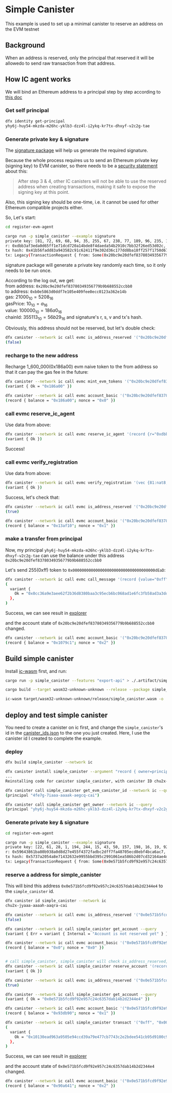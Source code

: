 # Simple Canister

This example is used to set up a minimal canister to reserve an address on the EVM testnet

## Background

When an address is reserved, only the principal that reserved it will be allowedo to send raw transaction from that address.
## How IC agent works
We will bind an Ethereum address to a principal step by step according to [this doc](https://tech-docs-evmc.vercel.app/ic-agent/overview)

### Get self principal
```sh
dfx identity get-principal
yhy6j-huy54-mkzda-m26hc-yklb3-dzz4l-i2ykq-kr7tx-dhxyf-v2c2g-tae
```
### Generate private key & signature
The [signature package](../signature/src/main.rs) will help us generate the required signature.

Because the whole process requires us to send an Ethereum private key (signing key) to EVM canister, so there needs to be a [security statement](https://tech-docs-evmc.vercel.app/ic-agent/overview#verify-registration) about this:
> After step 3 & 4, other IC canisters will not be able to use the reserved address when creating transactions, making it safe to expose the signing key at this point.

Also, this signing key should be one-time, i.e. it cannot be used for other Ethereum compatible projects either.

So, Let's start:
```sh
cd register-evm-agent

cargo run -p simple_canister --example signature
private key: [81, 72, 69, 68, 94, 35, 255, 67, 238, 77, 189, 96, 235, 181, 172, 162, 60, 166, 12, 240, 207, 30, 28, 188, 136, 11, 249, 108, 197, 123, 241, 190]
r: 0xdbb3af3eda0d65ff1e71dcd720a14bde8f4daeda54b2910c7bb32f26ed53d02c, s: 0x1cd0c88b0feb607772c9d59fe716fbb29d920238baeda4786e0191fc44e0c57a, v: 0xad676
tx hash: 0x41b56fadd83a943582c91c62411f9e302d36c177dd8ba18ff257f1750d678a93
tx: Legacy(TransactionRequest { from: Some(0x20bc9e20dfef83780349356779b9b688552ccbb0), to: Some(Address(0xb0e5863d0ddf7e105e409fee0ecc0123a362e14b)), gas: Some(21000), gas_price: Some(10), value: Some(100000), data: None, nonce: Some(0), chain_id: Some(355113) })
```
signature package will generate a private key randomly each time, so it only needs to be run once.

According to the log out, we get:   
from address: `0x20bc9e20dfef83780349356779b9b688552ccbb0`   
to address: `0xb0e5863d0ddf7e105e409fee0ecc0123a362e14b`   
gas: $21000_{10} = 5208_{16}$   
gasPrice: $10_{10} = a_{16}$   
value: $100000_{10} = 186a0_{16}$   
chainId: $355113_{10} = 56b29_{16}$
and signature's r, s, v and tx's hash.

Obviously, this address should not be reserved, but let's double check: 
```sh
dfx canister --network ic call evmc is_address_reserved '("0x20bc9e20dfef83780349356779b9b688552ccbb0", principal "yhy6j-huy54-mkzda-m26hc-yklb3-dzz4l-i2ykq-kr7tx-dhxyf-v2c2g-tae")' --query
(false)
```

### recharge to the new address

Recharge 1_600_000(0x186a00) evm naive token to the from address so that it can pay the gas fee in the future:
```sh
dfx canister --network ic call evmc mint_evm_tokens '("0x20bc9e20dfef83780349356779b9b688552ccbb0", "0x186a00")'
(variant { Ok = "0x186a00" })

dfx canister --network ic call evmc account_basic '("0x20bc9e20dfef83780349356779b9b688552ccbb0")' --query
(record { balance = "0x186a00"; nonce = "0x0" })
```

### call evmc reserve_ic_agent

Use data from above:
```sh
dfx canister --network ic call evmc reserve_ic_agent '(record {r="0xdbb3af3eda0d65ff1e71dcd720a14bde8f4daeda54b2910c7bb32f26ed53d02c";s="0x1cd0c88b0feb607772c9d59fe716fbb29d920238baeda4786e0191fc44e0c57a";v="0xad676";to=opt "0xb0e5863d0ddf7e105e409fee0ecc0123a362e14b";gas="0x5208";maxFeePerGas=null;gasPrice=opt "0xa";value="0x186a0";blockNumber=null;from="0x20bc9e20dfef83780349356779b9b688552ccbb0";hash="0x41b56fadd83a943582c91c62411f9e302d36c177dd8ba18ff257f1750d678a93";blockHash=null;"type"=null;accessList=null;transactionIndex=null;nonce="0x0";maxPriorityFeePerGas=null;input="";chainId=opt "0x56b29"}, principal "yhy6j-huy54-mkzda-m26hc-yklb3-dzz4l-i2ykq-kr7tx-dhxyf-v2c2g-tae")'
(variant { Ok })
```
Success!

### call evmc verify_registration

Use data from above:
```sh
dfx canister --network ic call evmc verify_registration '(vec {81:nat8;72:nat8;69:nat8;68:nat8;94:nat8;35:nat8;255:nat8;67:nat8;238:nat8;77:nat8;189:nat8;96:nat8;235:nat8;181:nat8;172:nat8;162:nat8;60:nat8;166:nat8;12:nat8;240:nat8;207:nat8;30:nat8;28:nat8;188:nat8;136:nat8;11:nat8;249:nat8;108:nat8;197:nat8;123:nat8;241:nat8;190:nat8}, principal "yhy6j-huy54-mkzda-m26hc-yklb3-dzz4l-i2ykq-kr7tx-dhxyf-v2c2g-tae")'
(variant { Ok })
```
Success, let's check that:
```sh
dfx canister --network ic call evmc is_address_reserved '("0x20bc9e20dfef83780349356779b9b688552ccbb0", principal "yhy6j-huy54-mkzda-m26hc-yklb3-dzz4l-i2ykq-kr7tx-dhxyf-v2c2g-tae")' --query
(true)

dfx canister --network ic call evmc account_basic '("0x20bc9e20dfef83780349356779b9b688552ccbb0")' --query
(record { balance = "0x13af10"; nonce = "0x1" })
```

### make a transfer from principal

Now, my principal `yhy6j-huy54-mkzda-m26hc-yklb3-dzz4l-i2ykq-kr7tx-dhxyf-v2c2g-tae` can use the balance under this address `0x20bc9e20dfef83780349356779b9b688552ccbb0`

Let's send 255(0xff) token to `0x000000000000000000000000000000000000dEaD`:
```sh
dfx canister --network ic call evmc call_message '(record {value="0xff";from="0x20bc9e20dfef83780349356779b9b688552ccbb0";nonce="0x1";gas_limit=21000:nat64;gas_price=null;}, "0x000000000000000000000000000000000000dEaD", "")'
(
  variant {
    Ok = "0x0cc36a9e3aee62f2b36d8380baa3c95ecb6bc068ad1e6fc3fb58ad3a3dda58d4"
  },
)
```
Success, we can see result in [explorer](https://explorer.bitfinity.network/tx/0x0cc36a9e3aee62f2b36d8380baa3c95ecb6bc068ad1e6fc3fb58ad3a3dda58d4)

and the account state of `0x20bc9e20dfef83780349356779b9b688552ccbb0` changed.
```sh
dfx canister --network ic call evmc account_basic '("0x20bc9e20dfef83780349356779b9b688552ccbb0")' --query
(record { balance = "0x1079c1"; nonce = "0x2" })
```

## Build simple canister

Install [ic-wasm](https://github.com/dfinity/ic-wasm) first, and run:
```sh
cargo run -p simple_canister --features "export-api" > ./.artifact/simple_canister.did

cargo build --target wasm32-unknown-unknown --release --package simple_canister --features "export-api"

ic-wasm target/wasm32-unknown-unknown/release/simple_canister.wasm -o ./.artifact/simple_canister.wasm shrink
```

## deploy and test simple canister

You need to create a canister on ic first, and change the `simple_canister`'s id in the [canister_ids.json](../../canister_ids.json) to the one you just created. Here, I use the canister id I created to complete the example.

### deploy
```sh
dfx build simple_canister --network ic

dfx canister install simple_canister --argument "record { owner=principal \"$(dfx identity get-principal)\";evmc=principal \"4fe7g-7iaaa-aaaak-aegcq-cai\"}" --network ic -m=reinstall
...
Reinstalling code for canister simple_canister, with canister ID chu2x-jyaaa-aaaah-aaqra-cai

dfx canister call simple_canister get_evm_canister_id --network ic --query
(principal "4fe7g-7iaaa-aaaak-aegcq-cai")

dfx canister call simple_canister get_owner --network ic --query
(principal "yhy6j-huy54-mkzda-m26hc-yklb3-dzz4l-i2ykq-kr7tx-dhxyf-v2c2g-tae")
```

### Generate private key & signature
```sh
cd register-evm-agent

cargo run -p simple_canister --example signature
private key: [22, 61, 28, 1, 194, 244, 15, 43, 50, 157, 198, 16, 19, 92, 223, 2, 154, 46, 55, 125, 36, 79, 186, 148, 29, 202, 58, 210, 39, 12, 223, 143]
r: 0x59643861ba80b938a0d8d27e455f4372fadbc2dff7fa48705ecd8ebf4bca6ac7, s: 0x200f8b4d6dfc1faa20a2cb589fc29342c84b73dd2972b46b4fcbcc6d69618696, v: 0xad676
tx hash: 0x5737a2054a8e71432632e9955bbd395c2991061ea586b2d07cd32164ae4d870a
tx: Legacy(TransactionRequest { from: Some(0x0e571b5fcd9f92e957c24c6357dab14b2d2344e4), to: Some(Address(0xb0e5863d0ddf7e105e409fee0ecc0123a362e14b)), gas: Some(21000), gas_price: Some(10), value: Some(100000), data: None, nonce: Some(0), chain_id: Some(355113) })
```

### reserve a address for simple_canister

This will bind this address `0x0e571b5fcd9f92e957c24c6357dab14b2d2344e4` to the `simple_canister` id.
```sh
dfx canister id simple_canister --network ic
chu2x-jyaaa-aaaah-aaqra-cai

dfx canister --network ic call evmc is_address_reserved '("0x0e571b5fcd9f92e957c24c6357dab14b2d2344e4", principal "chu2x-jyaaa-aaaah-aaqra-cai")' --query
(false)

dfx canister --network ic call simple_canister get_account --query
(variant { Err = variant { Internal = "Account is not reserved yet" } })

dfx canister --network ic call evmc account_basic '("0x0e571b5fcd9f92e957c24c6357dab14b2d2344e4")' --query
(record { balance = "0x0"; nonce = "0x0" })


# call simple_canister, simple_canister will check is_address_reserved, mint_evm_tokens, reserve_ic_agent, verify_registration
dfx canister --network ic call simple_canister reserve_account '(record {r="0x59643861ba80b938a0d8d27e455f4372fadbc2dff7fa48705ecd8ebf4bca6ac7";s="0x200f8b4d6dfc1faa20a2cb589fc29342c84b73dd2972b46b4fcbcc6d69618696";v="0xad676";to=opt "0xb0e5863d0ddf7e105e409fee0ecc0123a362e14b";gas="0x5208";maxFeePerGas=null;gasPrice=opt "0xa";value="0x186a0";blockNumber=null;from="0x0e571b5fcd9f92e957c24c6357dab14b2d2344e4";hash="0x5737a2054a8e71432632e9955bbd395c2991061ea586b2d07cd32164ae4d870a";blockHash=null;"type"=null;accessList=null;transactionIndex=null;nonce="0x0";maxPriorityFeePerGas=null;input="";chainId=opt "0x56b29"}, vec {22:nat8;61:nat8;28:nat8;1:nat8;194:nat8;244:nat8;15:nat8;43:nat8;50:nat8;157:nat8;198:nat8;16:nat8;19:nat8;92:nat8;223:nat8;2:nat8;154:nat8;46:nat8;55:nat8;125:nat8;36:nat8;79:nat8;186:nat8;148:nat8;29:nat8;202:nat8;58:nat8;210:nat8;39:nat8;12:nat8;223:nat8;143:nat8})'
(variant { Ok })

dfx canister --network ic call evmc is_address_reserved '("0x0e571b5fcd9f92e957c24c6357dab14b2d2344e4", principal "chu2x-jyaaa-aaaah-aaqra-cai")' --query
(true)

dfx canister --network ic call simple_canister get_account --query
(variant { Ok = "0x0e571b5fcd9f92e957c24c6357dab14b2d2344e4" })

dfx canister --network ic call evmc account_basic '("0x0e571b5fcd9f92e957c24c6357dab14b2d2344e4")' --query
(record { balance = "0x93db90"; nonce = "0x1" })

dfx canister --network ic call simple_canister transact '("0xff", "0x000000000000000000000000000000000000ffff", vec{})'
(
  variant {
    Ok = "0x10130ead963a9505e94ccd39a79e477cb7743c2e2bdee541cb95d9100c9469aa"
  },
)
```

Success, we can see result in [explorer](https://explorer.bitfinity.network/tx/0x10130ead963a9505e94ccd39a79e477cb7743c2e2bdee541cb95d9100c9469aa)

and the account state of `0x0e571b5fcd9f92e957c24c6357dab14b2d2344e4` changed.
```sh
dfx canister --network ic call evmc account_basic '("0x0e571b5fcd9f92e957c24c6357dab14b2d2344e4")' --query
(record { balance = "0x90a641"; nonce = "0x2" })
```
